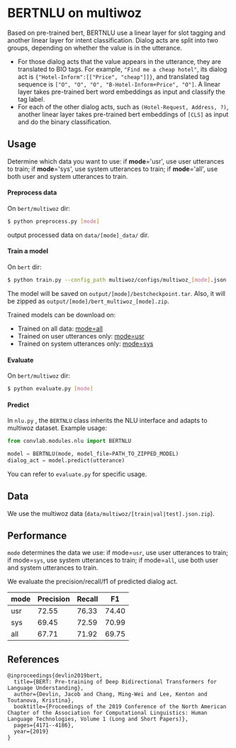 # BERTNLU on multiwoz

Based on pre-trained bert, BERTNLU use a linear layer for slot tagging and another linear layer for intent classification. Dialog acts are split into two groups, depending on whether the value is in the utterance. 

- For those dialog acts that the value appears in the utterance, they are translated to BIO tags. For example, `"Find me a cheap hotel"`, its dialog act is `{"Hotel-Inform":[["Price", "cheap"]]}`, and translated tag sequence is `["O", "O", "O", "B-Hotel-Inform+Price", "O"]`. A linear layer takes pre-trained bert word embeddings as input and classify the tag label.
- For each of the other dialog acts, such as `(Hotel-Request, Address, ?)`, another linear layer takes pre-trained bert embeddings of `[CLS]` as input and do the binary classification.

## Usage

Determine which data you want to use: if **mode**='usr', use user utterances to train; if **mode**='sys', use system utterances to train; if **mode**='all', use both user and system utterances to train.

#### Preprocess data

On `bert/multiwoz` dir:

```sh
$ python preprocess.py [mode]
```

output processed data on `data/[mode]_data/` dir.

#### Train a model

On `bert` dir:

```sh
$ python train.py --config_path multiwoz/configs/multiwoz_[mode].json
```

The model will be saved on `output/[mode]/bestcheckpoint.tar`. Also, it will be zipped as `output/[mode]/bert_multiwoz_[mode].zip`. 

Trained models can be download on: 

- Trained on all data: [mode=all](https://tatk-data.s3-ap-northeast-1.amazonaws.com/bert_multiwoz_all.zip)
- Trained on user utterances only: [mode=usr](https://tatk-data.s3-ap-northeast-1.amazonaws.com/bert_multiwoz_usr.zip)
- Trained on system utterances only: [mode=sys](https://tatk-data.s3-ap-northeast-1.amazonaws.com/bert_multiwoz_usr.zip)

#### Evaluate

On `bert/multiwoz` dir:

```sh
$ python evaluate.py [mode]
```

#### Predict

In `nlu.py` , the `BERTNLU` class inherits the NLU interface and adapts to multiwoz dataset. Example usage:

```python
from convlab.modules.nlu import BERTNLU

model = BERTNLU(mode, model_file=PATH_TO_ZIPPED_MODEL)
dialog_act = model.predict(utterance)
```

You can refer to `evaluate.py` for specific usage.

## Data

We use the multiwoz data (`data/multiwoz/[train|val|test].json.zip`).

## Performance

`mode` determines the data we use: if mode=`usr`, use user utterances to train; if mode=`sys`, use system utterances to train; if mode=`all`, use both user and system utterances to train.

We evaluate the precision/recall/f1 of predicted dialog act.

| mode | Precision | Recall | F1    |
| ---- | --------- | ------ | ----- |
| usr  | 72.55     | 76.33  | 74.40 |
| sys  | 69.45     | 72.59  | 70.99 |
| all  | 67.71     | 71.92  | 69.75 |

## References

```
@inproceedings{devlin2019bert,
  title={BERT: Pre-training of Deep Bidirectional Transformers for Language Understanding},
  author={Devlin, Jacob and Chang, Ming-Wei and Lee, Kenton and Toutanova, Kristina},
  booktitle={Proceedings of the 2019 Conference of the North American Chapter of the Association for Computational Linguistics: Human Language Technologies, Volume 1 (Long and Short Papers)},
  pages={4171--4186},
  year={2019}
}
```

